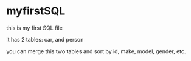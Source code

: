 # myfirstSQL

this is my first SQL file

it has 2 tables: car, and person

you can merge this two tables and sort by id, make, model, gender, etc.
